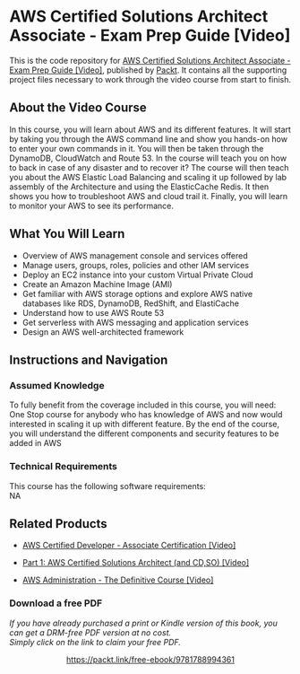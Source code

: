 # AWS Certified Solutions Architect Associate - Exam Prep Guide [Video]
This is the code repository for [AWS Certified Solutions Architect Associate - Exam Prep Guide [Video]](https://www.packtpub.com/virtualization-and-cloud/aws-administration-definitive-course-video?utm_source=github&utm_medium=repository&utm_campaign=9781788472555), published by [Packt](https://www.packtpub.com/?utm_source=github). It contains all the supporting project files necessary to work through the video course from start to finish.
## About the Video Course
In this course, you will learn about AWS and its different features. It will start by taking you through the AWS command line and show you hands-on how to enter your own commands in it. You will then be taken through the DynamoDB, CloudWatch and Route 53. In the course will teach you on how to back in case of any disaster and to recover it? The course will then teach you about the AWS Elastic Load Balancing and scaling it up followed by lab assembly of the Architecture and using the ElasticCache Redis. It then shows you how to troubleshoot AWS and cloud trail it. Finally, you will learn to monitor your AWS to see its performance.


<H2>What You Will Learn</H2>
<DIV class=book-info-will-learn-text>
<UL>
<LI>Overview of AWS management console and services offered 
<LI>Manage users, groups, roles, policies and other IAM services 
<LI>Deploy an EC2 instance into your custom Virtual Private Cloud 
<LI>Create an Amazon Machine Image (AMI) 
<LI>Get familiar with AWS storage options and explore AWS native databases like RDS, DynamoDB, RedShift, and ElastiCache 
<LI>Understand how to use AWS Route 53 
<LI>Get serverless with AWS messaging and application services 
<LI>Design an AWS well-architected framework </LI></UL></DIV>

## Instructions and Navigation
### Assumed Knowledge
To fully benefit from the coverage included in this course, you will need:<br/>
One Stop course for anybody who has knowledge of AWS and now would interested in scaling it up with different feature. By the end of the course, you will understand the different components and security features to be added in AWS
### Technical Requirements
This course has the following software requirements:<br/>
NA

## Related Products
* [AWS Certified Developer - Associate Certification [Video]](https://www.packtpub.com/virtualization-and-cloud/aws-administration-definitive-course-video?utm_source=github&utm_medium=repository&utm_campaign=9781788472555)

* [Part 1: AWS Certified Solutions Architect (and CD,SO) [Video]](https://www.packtpub.com/virtualization-and-cloud/aws-administration-definitive-course-video?utm_source=github&utm_medium=repository&utm_campaign=9781788472555)

* [AWS Administration - The Definitive Course [Video]](https://www.packtpub.com/virtualization-and-cloud/aws-administration-definitive-course-video?utm_source=github&utm_medium=repository&utm_campaign=9781788472555)

### Download a free PDF

 <i>If you have already purchased a print or Kindle version of this book, you can get a DRM-free PDF version at no cost.<br>Simply click on the link to claim your free PDF.</i>
<p align="center"> <a href="https://packt.link/free-ebook/9781788994361">https://packt.link/free-ebook/9781788994361 </a> </p>